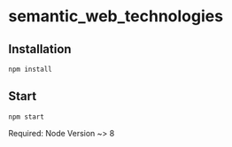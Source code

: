 # semantic_web_technologies

## Installation

`npm install`

## Start

`npm start`

Required: Node Version ~> 8
